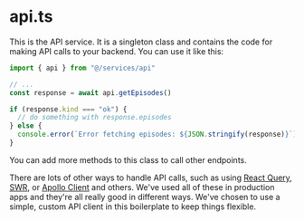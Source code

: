 # api.ts

This is the API service. It is a singleton class and contains the code for making API calls to your backend. You can use it like this:

```typescript
import { api } from "@/services/api"

// ...
const response = await api.getEpisodes()

if (response.kind === "ok") {
  // do something with response.episodes
} else {
  console.error(`Error fetching episodes: ${JSON.stringify(response)}`)
}
```

You can add more methods to this class to call other endpoints.

There are lots of other ways to handle API calls, such as using [React Query](https://tanstack.com/query/latest/), [SWR](https://swr.vercel.app/), or [Apollo Client](https://www.apollographql.com/docs/react/) and others. We've used all of these in production apps and they're all really good in different ways. We've chosen to use a simple, custom API client in this boilerplate to keep things flexible.

